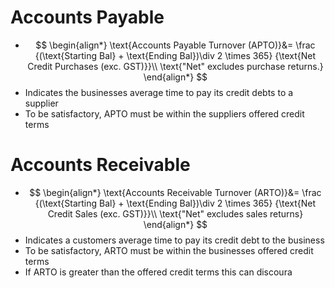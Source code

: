 # Accounts Payable
- $$
\begin{align*}
\text{Accounts Payable Turnover (APTO)}&=
\frac
	{(\text{Starting Bal} + \text{Ending Bal})\div 2 \times 365}
	{\text{Net Credit Purchases (exc. GST)}}\\
\text{"Net" excludes purchase returns.}
\end{align*}
$$
- Indicates the businesses average time to pay its credit debts to a supplier
- To be satisfactory, APTO must be within the suppliers offered credit terms
# Accounts Receivable
- $$
\begin{align*}
\text{Accounts Receivable Turnover (ARTO)}&=
\frac
	{(\text{Starting Bal} + \text{Ending Bal})\div 2 \times 365}
	{\text{Net Credit Sales (exc. GST)}}\\
\text{"Net" excludes sales returns}
\end{align*}
$$
- Indicates a customers average time to pay its credit debt to the business
- To be satisfactory, ARTO must be within the businesses offered credit terms
- If ARTO is greater than the offered credit terms this can discoura